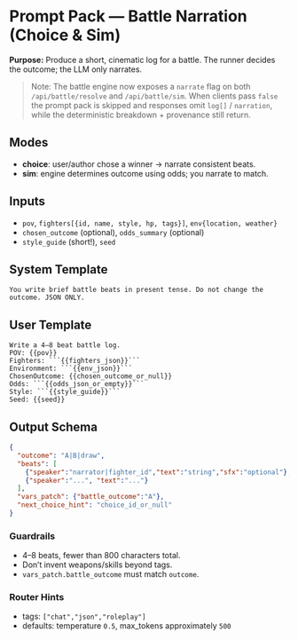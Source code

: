 # Prompt Pack — Battle Narration (Choice & Sim)

**Purpose:** Produce a short, cinematic log for a battle. The runner decides the outcome; the LLM only narrates.

> Note: The battle engine now exposes a `narrate` flag on both `/api/battle/resolve` and `/api/battle/sim`. When clients pass `false` the prompt pack is skipped and responses omit `log[]` / `narration`, while the deterministic breakdown + provenance still return.

## Modes
- **choice**: user/author chose a winner → narrate consistent beats.
- **sim**: engine determines outcome using odds; you narrate to match.

## Inputs
- `pov`, `fighters[{id, name, style, hp, tags}]`, `env{location, weather}`
- `chosen_outcome` (optional), `odds_summary` (optional)
- `style_guide` (short!), `seed`

## System Template
```
You write brief battle beats in present tense. Do not change the outcome. JSON ONLY.
```

## User Template
```
Write a 4–8 beat battle log.
POV: {{pov}}
Fighters: ```{{fighters_json}}```
Environment: ```{{env_json}}```
ChosenOutcome: {{chosen_outcome_or_null}}
Odds: ```{{odds_json_or_empty}}```
Style: ```{{style_guide}}```
Seed: {{seed}}
```

## Output Schema
```json
{
  "outcome": "A|B|draw",
  "beats": [
    {"speaker":"narrator|fighter_id","text":"string","sfx":"optional"},
    {"speaker":"...", "text":"..."}
  ],
  "vars_patch": {"battle_outcome":"A"},
  "next_choice_hint": "choice_id_or_null"
}
```

### Guardrails
- 4–8 beats, fewer than 800 characters total.
- Don’t invent weapons/skills beyond tags.
- `vars_patch.battle_outcome` must match `outcome`.

### Router Hints
- tags: `["chat","json","roleplay"]`
- defaults: temperature `0.5`, max_tokens approximately `500`
